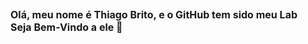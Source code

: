 ## <p style="font-weight: bold; font-size: 1rem">Olá, meu nome é Thiago Brito, e o GitHub tem sido meu Lab </br> Seja Bem-Vindo a ele :dragon_face: </p>



